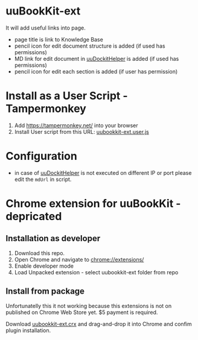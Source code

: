 # uuBookKit-ext
It will add useful links into page.
- page title is link to Knowledge Base
- pencil icon for edit document structure is added (if used has permissions)
- MD link for edit document in [uuDockitHelper](https://github.com/jiridudekusy/uuDockitHelper) is added (if used has permissions)
- pencil icon for edit each section is added (if user has permission)

# Install as a User Script - Tampermonkey
1. Add https://tampermonkey.net/ into your browser
2. Install User script from this URL: [uubookkit-ext.user.js](https://github.com/PetrHavelka/uubookkit-ext/raw/master/uubookkit-ext.user.js)

# Configuration
- in case of [uuDockitHelper](https://github.com/jiridudekusy/uuDockitHelper) is not executed on different IP or port please edit the `mdUrl` in script. 

# Chrome extension for uuBookKit - depricated

## Installation as developer
1. Download this repo.
2. Open Chrome and navigate to [chrome://extensions/](chrome://extensions/)
3. Enable developer mode
4. Load Unpacked extension - select uubookkit-ext folder from repo

## Install from package
Unfortunatelly this it not working because this extensions is not on published on Chrome Web Store yet. $5 payment is required.

Download [uubookkit-ext.crx](uubookkit-ext.crx) and drag-and-drop it into Chrome and confim plugin installation.


